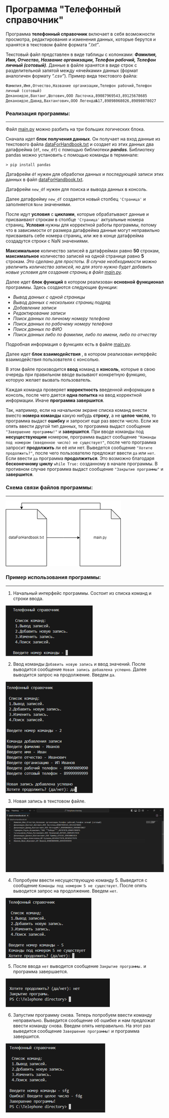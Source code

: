 # Программа "Телефонный справочник"

Программа __телефонный справочник__ включает в себя возможности просмотра, редактирования и изменения данных, которые берутся и хранятся в текстовом файле формата _“.txt”_. 

Текстовый файл представлен в виде таблицы с колонками: ___Фамилия, Имя, Отчество, Название организации, Телефон рабочий, Телефон личный (сотовый)___. Данные в файле хранятся в виде строк с разделительной запятой между «ячейками» данных (формат аналогичен формату _“.csv”_). Пример вида текстового файла:

 ```
 Фамилия,Имя,Отчество,Название организации,Телефон рабочий,Телефон личный (сотовый)
 Деканоидзе,Вахтанг,Шотович,ООО Ласточка,89087969543,89125678685
 Деканоидзе,Давид,Вахтангович,ООО Легенда№17,89898068026,89898078027
 ```

### Реализация программы: 
___

Файл [main.py](main.py) можно разбить на три больших логических блока.

Сначала идет __блок получения данных__. Он получает на вход данные из текстового файла [dataForHandbook.txt](dataForHandbook.txt) и создает из этих данных два датафрейма (`df`, `new_df`) с помощью библиотеки ___pandas___. 
Библиотеку pandas можно установить с помощью команды в терминале: 

```
> pip install pandas
```  

Датафрейм `df` нужен для обработки данных и последующей записи этих данных в файл [dataForHandbook.txt](dataForHandbook.txt).

Датафрейм `new_df` нужен для поиска и вывода данных в консоль. 

Далее датафрейму `new_df` создается новый столбец  `'Страница'` и заполняется `None` значениями. 

После идут __условия__ с __циклами__, которые обрабатывают данные и присваивают строкам в столбце `'Страница'` актуальные номера страниц. __Условия__ нужны для корректной работы программы, потому что в зависимости от размера датафрейма данные могут неправильно присваивать себе номера страниц, или же в конце датафрейма создадутся строки с NaN значениями.

__Максимальное__ количество записей в датафреймах равно __50__ строкам, __максимальное__ количество записей на одной странице равно __5__ строкам.
_Это сделано для простоты. В случае необходимости можно увеличить количество записей, но для этого нужно будет добавить новые условия для создания страниц в файл [main.py](main.py)._ 

Далее идет __блок функций__ в котором реализован __основной функционал__ программы. Здесь создаются следующие функции: 
* _Вывод данных с одной страницы_
* _Вывод данных с нескольких страниц подряд_
* _Добавление записи_ 
* _Редактирование записи_ 
* _Поиск данных по личному номеру телефона_ 
* _Поиск данных по рабочему номеру телефона_ 
* _Поиск данных по ФИО_
* _Поиск данных либо по фамилии, либо по имени, либо по отчеству_

Подробная информация о функциях есть в файле [main.py](main.py).

Далее идет __блок взаимодействия__ , в котором реализован интерфейс взаимодействия пользователя с консолью. 

В этом файле производится __ввод__ команд в __консоль__, которые в свою очередь при правильном вводе вызывают конкретную функцию, которую желает вызвать пользователь. 

Каждая команда проверяет __корректность__ введенной информации в консоль, после чего дается __одна попытка__ на ввод корректной информации. Иначе __программа завершится__. 

Так, например, если на начальном экране списка команд внести вместо __номера команды__ какую нибудь __строку__, а не __целое число__, то программа выдаст __ошибку__ и запросит еще раз ввести число. Если же опять ввести другой тип данных, то программа выдаст сообщение `"Завершение программы!"` и __завершится__. При вводе команды под __несуществующим__ номером, программа выдаст сообщение `"Команды под номером (введенное число) не существует"`, после чего программа запросит __продолжить__ ли её или нет. Выведется сообщение `"Хотите продолжить?"`, после чего пользователю предложат ввести `да` или `нет`. Если ввести `да` программа __продолжиться__. Это возможно благодаря __бесконечному циклу__ `while True:` созданному в начале программы. В противном случае программа выдаст сообщение `"Закрытие программы"` и __завершится__.

### Схема связи файлов программы:
___

![Изображение схемы файлов](https://github.com/DavidG9999/Telephone-directory/blob/master/images/img1.png)

### Пример использования программы: 
___

1. Начальный интерфейс программы. Состоит из списка команд и строки ввода.
   
![Начальный интерфейс программы](https://github.com/DavidG9999/Telephone-directory/blob/master/images/img2.png)

2. Ввод команды `Добавить новую запись` и ввод значений. После выводится сообщение `Новая запись добавлена успешно`. Далее выводится запрос на продолжение. Введем `да`.
   
![Ввод команды](https://github.com/DavidG9999/Telephone-directory/blob/master/images/img3.png)  

3. Новая запись в текстовом файле.

![Новая запись](https://github.com/DavidG9999/Telephone-directory/blob/master/images/img4.png)  

4. Попробуем ввести несуществующую команду 5. Выведится с сообщение `Команды под номером 5 не существует`. После опять выводится запрос на продолжение. Введем `нет`.

![Несуществующая команда](https://github.com/DavidG9999/Telephone-directory/blob/master/images/img5.png)  

5. После ввода `нет` выводится сообщение `Закрытие программы.` и программа завершается.

![Команда нет](https://github.com/DavidG9999/Telephone-directory/blob/master/images/img6.png) 

6. Запустим программу снова. Теперь попробуем ввести команду неправильно. Выведится сообщение об ошибке и нам предложат ввести команду снова. Введем опять неправильно. На этот раз выведится сообщение `Завершение программы!` и программа завершится.

![Команда нет](https://github.com/DavidG9999/Telephone-directory/blob/master/images/img7.png) 

